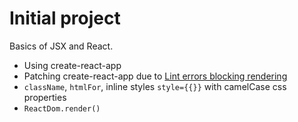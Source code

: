 # Initial project

Basics of JSX and React.

- Using create-react-app
- Patching create-react-app due to [Lint errors blocking rendering](https://github.com/facebook/create-react-app/issues/9887)
- `className`, `htmlFor`, inline styles `style={{}}` with camelCase css properties
- `ReactDom.render()`
